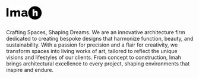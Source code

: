 # ![Imah Logo](https://github.com/aladdinalizada/Imah-front/blob/master/public/Logo.png)
Crafting Spaces, Shaping Dreams. We are an innovative architecture firm dedicated to creating bespoke designs that harmonize function, beauty, and sustainability. With a passion for precision and a flair for creativity, we transform spaces into living works of art, tailored to reflect the unique visions and lifestyles of our clients. From concept to construction, Imah brings architectural excellence to every project, shaping environments that inspire and endure.
